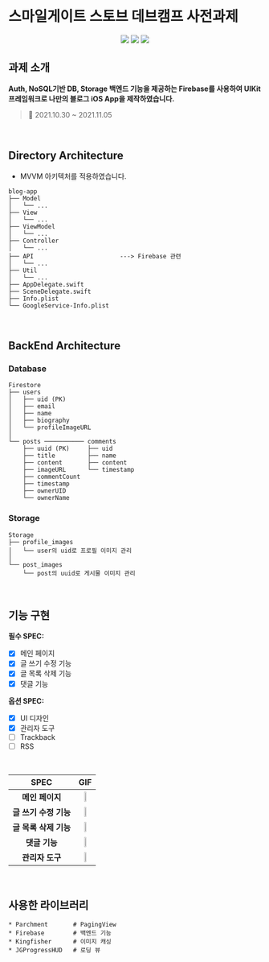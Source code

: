# 스마일게이트 스토브 데브캠프 사전과제

<p align="center">
  <img src="https://img.shields.io/badge/Swift-v5.5-red?logo=swift" />
  <img src="https://img.shields.io/badge/Xcode-v13.0-blue?logo=Xcode" />
  <img src="https://img.shields.io/badge/iOS-14.0+-black?logo=apple" />
</p>

## 과제 소개

**Auth, NoSQL기반 DB, Storage 백엔드 기능을 제공하는 Firebase를 사용하여 UIKit 프레임워크로 나만의 블로그 iOS App을 제작하였습니다.**

> 📆 2021.10.30 ~ 2021.11.05

<br />

## Directory Architecture

* MVVM 아키텍처를 적용하였습니다.

```shell
blog-app
├── Model
│   └── ...
├── View
│   └── ...
├── ViewModel
│   └── ...
├── Controller
│   └── ...
├── API                        ---> Firebase 관련
│   └── ...
├── Util
│   └── ...
├── AppDelegate.swift
├── SceneDelegate.swift
├── Info.plist
└── GoogleService-Info.plist
```

<br />

## BackEnd Architecture

### Database
```shell
Firestore
├── users
│   ├── uid (PK)
│   ├── email
│   ├── name
│   ├── biography
│   └── profileImageURL
│
└── posts ─────────── comments
    ├── uuid (PK)     ├── uid
    ├── title         ├── name
    ├── content       ├── content
    ├── imageURL      └── timestamp
    ├── commentCount
    ├── timestamp
    ├── ownerUID
    └── ownerName        
```

### Storage

```shell
Storage
├── profile_images
│   └── user의 uid로 프로필 이미지 관리
│
└── post_images
    └── post의 uuid로 게시물 이미지 관리
```

<br />

## 기능 구현

**필수 SPEC:**

- [x] 메인 페이지
- [x] 글 쓰기 수정 기능
- [x] 글 목록 삭제 기능
- [x] 댓글 기능

**옵션 SPEC:**

- [x] UI 디자인
- [x] 관리자 도구
- [ ] Trackback
- [ ] RSS

<br />

SPEC | GIF
| :-----------------: | :------------------------------------------: |
**메인 페이지** | <img src="./img/main-page.gif" width="25%" />
**글 쓰기 수정 기능** | <img src="./img/upload-update-post.gif" width="25%" />
**글 목록 삭제 기능** | <img src="./img/delete-post.gif" width="25%" />
**댓글 기능** | <img src="./img/comment.gif" width="25%" />
**관리자 도구** | <img src="./img/manager-mode.gif" width="25%" />


<br />

## 사용한 라이브러리

```
* Parchment       # PagingView
* Firebase        # 백엔드 기능
* Kingfisher      # 이미지 캐싱
* JGProgressHUD   # 로딩 뷰
```


